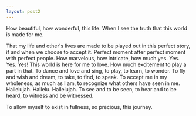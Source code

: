 ```yaml
---
layout: post2
---
```


How beautiful, how wonderful, this life. When I see the truth that this world is made for me.

That my life and other's lives are made to be played out in this
perfect story, if and when we choose to accept it. Perfect moment after perfect
moment with perfect people. How marvelous, how intricate, how much yes. Yes. Yes.
Yes! This world is here for me to love. How much excitement to play a part in that.
To dance and love and sing, to play, to learn, to wonder. To fly and wish and dream, to take, to find, to speak. To accept me in my wholeness, as much as I am,
to recognize what others have seen in me. Hallelujah. Hallelu. Hallelujah.
To see and to be seen, to hear and to be heard, to witness and be witnessed.

To allow myself to exist in fullness, so precious, this journey.
